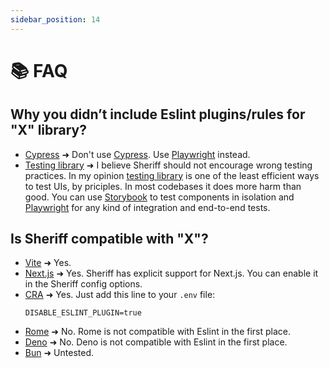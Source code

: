 ```yaml
---
sidebar_position: 14
---
```


# 📚 FAQ

## Why you didn’t include Eslint plugins/rules for "X" library?

- [Cypress](https://github.com/cypress-io/eslint-plugin-cypress) ➜ Don't use [Cypress](https://www.cypress.io/). Use [Playwright](https://playwright.dev/) instead.
- [Testing library](https://github.com/testing-library/eslint-plugin-testing-library) ➜ I believe Sheriff should not encourage wrong testing practices. In my opinion [testing library](https://github.com/testing-library) is one of the least efficient ways to test UIs, by priciples. In most codebases it does more harm than good. You can use [Storybook](https://github.com/storybookjs/storybook) to test components in isolation and [Playwright](https://playwright.dev/) for any kind of integration and end-to-end tests.

## Is Sheriff compatible with "X"?

- [Vite](https://vitejs.dev/) ➜ Yes.
- [Next.js](https://github.com/vercel/next.js) ➜ Yes. Sheriff has explicit support for Next.js. You can enable it in the Sheriff config options.
- [CRA](https://create-react-app.dev/) ➜ Yes. Just add this line to your `.env` file:
  ```.env
  DISABLE_ESLINT_PLUGIN=true
  ```
- [Rome](https://rome.tools/) ➜ No. Rome is not compatible with Eslint in the first place.
- [Deno](https://deno.land/) ➜ No. Deno is not compatible with Eslint in the first place.
- [Bun](https://bun.sh/) ➜ Untested.
